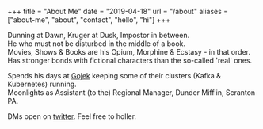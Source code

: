 +++
title = "About Me"
date = "2019-04-18"
url = "/about"
aliases = ["about-me", "about", "contact", "hello", "hi"]
+++

Dunning at Dawn, Kruger at Dusk, Impostor in between. \
He who must not be disturbed in the middle of a book. \
Movies, Shows & Books are his Opium, Morphine & Ecstasy - in that order. \
Has stronger bonds with fictional characters than the so-called 'real' ones.


Spends his days at [Gojek](http://gojek.io) keeping some of their clusters (Kafka & Kubernetes) running. \
Moonlights as Assistant (to the) Regional Manager, Dunder Mifflin, Scranton PA.


DMs open on [twitter](https://twitter.com/rajat404). Feel free to holler.
